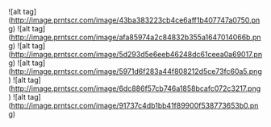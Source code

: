 ![alt tag] (http://image.prntscr.com/image/43ba383223cb4ce6aff1b407747a0750.png)
![alt tag] (http://image.prntscr.com/image/afa85974a2c84832b355a1647014066b.png)
![alt tag] (http://image.prntscr.com/image/5d293d5e6eeb46248dc61ceea0a69017.png)
![alt tag] (http://image.prntscr.com/image/5971d6f283a44f808212d5ce73fc60a5.png)
![alt tag] (http://image.prntscr.com/image/6dc886f57cb746a1858bcafc072c3217.png)
![alt tag] (http://image.prntscr.com/image/91737c4db1bb41f89900f538773653b0.png)
